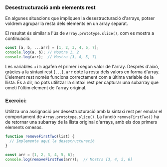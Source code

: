 ### Desestructuració amb elements rest

En algunes situacions que impliquen la desestructuració d'arrays, potser voldrem agrupar la resta dels elements en un array separat.

El resultat és similar a l'ús de `Array.prototype.slice()`, com es mostra a continuació:

```javascript
const [a, b, ...arr] = [1, 2, 3, 4, 5, 7];
console.log(a, b); // Mostra 1, 2
console.log(arr);  // Mostra [3, 4, 5, 7]
```

Les variables `a` i `b` agafen el primer i segon valor de l'array. Després d'això, gràcies a la sintaxi rest (`...`), `arr` obté la resta dels valors en forma d'array. L'element rest només funciona correctament com a última variable de la llista. És a dir, no pots utilitzar la sintaxi rest per capturar una subarray que ometi l'últim element de l'array original.

### Exercici:

Utilitza una assignació per desestructuració amb la sintaxi rest per emular el comportament de `Array.prototype.slice()`. La funció `removeFirstTwo()` ha de retornar una subarray de la llista original d'arrays, amb els dos primers elements omesos.

```javascript
function removeFirstTwo(list) {
  // Implementa aquí la desestructuració
}

const arr = [1, 2, 3, 4, 5, 6];
console.log(removeFirstTwo(arr));  // Mostra [3, 4, 5, 6]
```